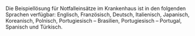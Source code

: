 Die Beispiellösung für Notfalleinsätze im Krankenhaus ist in den folgenden Sprachen verfügbar: Englisch, Französisch, Deutsch, Italienisch, Japanisch, Koreanisch, Polnisch, Portugiesisch – Brasilien, Portugiesisch – Portugal, Spanisch und Türkisch.